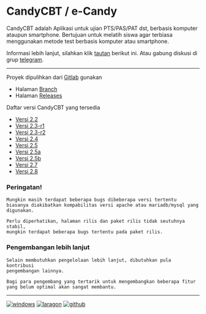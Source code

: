 # CandyCBT / e-Candy

CandyCBT adalah Aplikasi untuk ujian PTS/PAS/PAT dst, berbasis komputer ataupun smartphone. Bertujuan untuk melatih siswa agar terbiasa menggunakan metode test berbasis komputer atau smartphone.

Informasi lebih lanjut, silahkan klik [tautan](http://cbtcandy.com/) berikut ini. Atau gabung diskusi di grup [telegram](https://t.me/joinchat/F8fX-xHSUuvhjNbdy-kX7g).

---

Proyek dipulihkan dari [Gitlab](https://gitlab.com/ryuffhant/candycbt.git) gunakan
- Halaman [Branch](https://github.com/ryuffhant/candycbt/branches/all)
- Halaman [Releases](https://github.com/ryuffhant/candycbt/releases)

Daftar versi CandyCBT yang tersedia

- [Versi 2.2](https://github.com/ryuffhant/candycbt/tree/v2.2)
- [Versi 2.3-r1](https://github.com/ryuffhant/candycbt/tree/v2.3-r1)
- [Versi 2.3-r2](https://github.com/ryuffhant/candycbt/tree/v2.3-r2)
- [Versi 2.4](https://github.com/ryuffhant/candycbt/tree/v2.4)
- [Versi 2.5](https://github.com/ryuffhant/candycbt/tree/v2.5)
- [Versi 2.5a](https://github.com/ryuffhant/candycbt/tree/v2.5a)
- [Versi 2.5b](https://github.com/ryuffhant/candycbt/tree/v2.5b)
- [Versi 2.7](https://github.com/ryuffhant/candycbt/tree/v2.7)
- [Versi 2.8](https://github.com/ryuffhant/candycbt/tree/v2.8)

### Peringatan!
```
Mungkin masih terdapat beberapa bugs dibeberapa versi tertentu
biasanya diakibatkan kompabilitas versi apache atau mariadb/mysql yang digunakan.

Perlu diperhatikan, halaman rilis dan paket rilis tidak seutuhnya stabil,
mungkin terdapat beberapa bugs tertentu pada paket rilis.
```

### Pengembangan lebih lanjut
```
Selain membutuhkan pengelolaan lebih lanjut, dibutuhkan pula kontribusi
pengembangan lainnya.

Bagi para pengembang yang tertarik untuk mengembangkan beberapa fitur
yang belum optimal akan sangat membantu.
```

---
[![windows](https://img.shields.io/badge/Windows%2010%20for%20Workstation-blue?logo=windows)](https://www.microsoft.com/en-us/software-download/windows10) [![laragon](https://img.shields.io/badge/Powered-Laragon-blue?logo=webpack)](https://github.com/leokhoa/laragon/releases) [![github](https://img.shields.io/badge/Hosted-Github-green?logo=github)](https://github.com)
